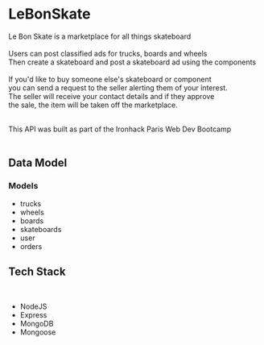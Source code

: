 # LeBonSkate

Le Bon Skate is a marketplace for all things skateboard <br><br>
Users can post classified ads for trucks, boards and wheels <br>
Then create a skateboard and post a skateboard ad using the components <br><br>
If you'd like to buy someone else's skateboard or component<br>
you can send a request to the seller alerting them of your interest.<br>
The seller will receive your contact details and if they approve<br>
the sale, the item will be taken off the marketplace.<br><br>

This API was built as part of the Ironhack Paris Web Dev Bootcamp<br><br>

<h2>Data Model</h2>
<h3>Models</h3>
<ul>
  <li>trucks</li>
  <li>wheels</li>
  <li>boards</li>
  <li>skateboards</li>
  <li>user</li>
  <li>orders</li>
</ul>

<h2>Tech Stack</h2><br>
<ul>
  <li>NodeJS</li>
  <li>Express</li>
  <li>MongoDB</li>
  <li>Mongoose</li>
</ul>
